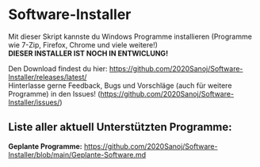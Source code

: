 # Software-Installer
 
Mit dieser Skript kannste du Windows Programme installieren (Programme wie 7-Zip, Firefox, Chrome und viele weitere!)<br/>
**DIESER INSTALLER IST NOCH IN ENTWICLUNG!**

Den Download findest du hier: https://github.com/2020Sanoj/Software-Installer/releases/latest/<br/>
Hinterlasse gerne Feedback, Bugs und Vorschläge (auch für weitere Programme) in den Issues! (https://github.com/2020Sanoj/Software-Installer/issues/)

**Liste aller aktuell Unterstützten Programme:**
 - 
 
**Geplante Programme:**
https://github.com/2020Sanoj/Software-Installer/blob/main/Geplante-Software.md